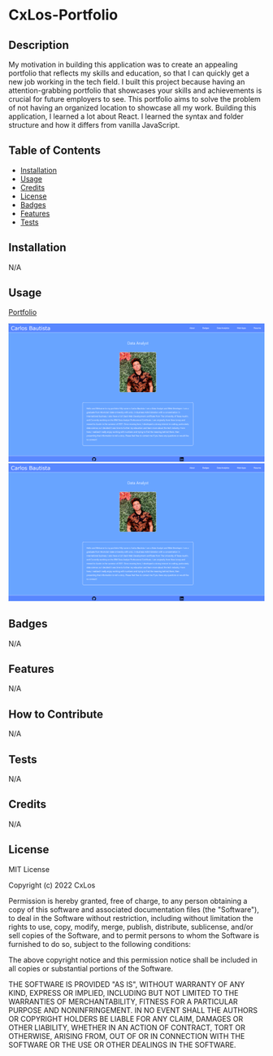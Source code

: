 # CxLos-Portfolio

## Description

My motivation in building this application was to create an appealing portfolio that reflects my skills and education, so that I can quickly get a new job working in the tech field. I built this project because having an attention-grabbing portfolio that showcases your skills and achievements is crucial for future employers to see. This portfolio aims to solve the problem of not having an organized location to showcase all my work. Building this application, I learned a lot about React. I learned the syntax and folder structure and how it differs from vanilla JavaScript.

## Table of Contents 
	
- [Installation](#installation)
- [Usage](#usage)
- [Credits](#credits)
- [License](#license)
- [Badges](#badges)
- [Features](#features)
- [Tests](#tests)


## Installation

N/A

## Usage

[Portfolio](https://cxlos.github.io/CxLos-Portfolio/)

![Preview](./cxlos20-portfolio/src/components/pages/screenshots/Screenshot-180706.png)
![Preview](./cxlos20-portfolio/src/components/pages/screenshots/Screenshot-180706.png)

## Badges

N/A

## Features

N/A

## How to Contribute

N/A

## Tests

N/A

## Credits

N/A

## License

MIT License

Copyright (c) 2022 CxLos

Permission is hereby granted, free of charge, to any person obtaining a copy
of this software and associated documentation files (the "Software"), to deal
in the Software without restriction, including without limitation the rights
to use, copy, modify, merge, publish, distribute, sublicense, and/or sell
copies of the Software, and to permit persons to whom the Software is
furnished to do so, subject to the following conditions:

The above copyright notice and this permission notice shall be included in all
copies or substantial portions of the Software.

THE SOFTWARE IS PROVIDED "AS IS", WITHOUT WARRANTY OF ANY KIND, EXPRESS OR
IMPLIED, INCLUDING BUT NOT LIMITED TO THE WARRANTIES OF MERCHANTABILITY,
FITNESS FOR A PARTICULAR PURPOSE AND NONINFRINGEMENT. IN NO EVENT SHALL THE
AUTHORS OR COPYRIGHT HOLDERS BE LIABLE FOR ANY CLAIM, DAMAGES OR OTHER
LIABILITY, WHETHER IN AN ACTION OF CONTRACT, TORT OR OTHERWISE, ARISING FROM,
OUT OF OR IN CONNECTION WITH THE SOFTWARE OR THE USE OR OTHER DEALINGS IN THE
SOFTWARE.
